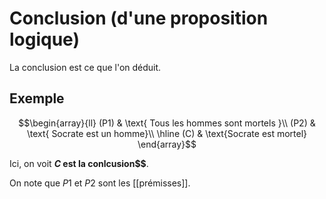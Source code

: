 # Conclusion (d'une proposition logique)

La conclusion est ce que l'on déduit.

## Exemple

$$\begin{array}{ll}
(P1) & \text{ Tous les hommes sont mortels }\\
(P2) & \text{ Socrate est un homme}\\
\hline
(C) & \text{Socrate est mortel}
\end{array}$$

Ici, on voit **$C$ est la conlcusion$$**.

On note que $P1$ et $P2$ sont les [[prémisses]].

